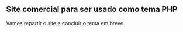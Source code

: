 ## Site comercial para ser usado como tema PHP


Vamos repartir o site e concluir o tema em breve.




